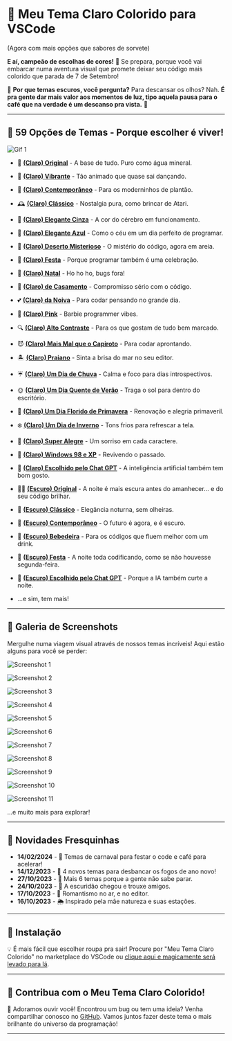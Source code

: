 # 🌈 Meu Tema Claro Colorido para VSCode
(Agora com mais opções que sabores de sorvete)

**E aí, campeão de escolhas de cores!** 🎨 Se prepara, porque você vai embarcar numa aventura visual que promete deixar seu código mais colorido que parada de 7 de Setembro!

🌚 **Por que temas escuros, você pergunta?** Para descansar os olhos? Nah. **É pra gente dar mais valor aos momentos de luz, tipo aquela pausa para o café que na verdade é um descanso pra vista.** 🌝

---

## 🎨 59 Opções de Temas - Porque escolher é viver!
![Gif 1](screenshots/gif01.gif)

- 🌟 **[(Claro) Original](#)** - A base de tudo. Puro como água mineral.
- 🎉 **[(Claro) Vibrante](#)** - Tão animado que quase sai dançando.
- 🌆 **[(Claro) Contemporâneo](#)** - Para os moderninhos de plantão.
- 🕰️ **[(Claro) Clássico](#)** - Nostalgia pura, como brincar de Atari.
- 👔 **[(Claro) Elegante Cinza](#)** - A cor do cérebro em funcionamento.
- 👔 **[(Claro) Elegante Azul](#)** - Como o céu em um dia perfeito de programar.
- 💎 **[(Claro) Deserto Misterioso](#)** - O mistério do código, agora em areia.
- 🎊 **[(Claro) Festa](#)** - Porque programar também é uma celebração.
- 🎄 **[(Claro) Natal](#)** - Ho ho ho, bugs fora!
- 💍 **[(Claro) de Casamento](#)** - Compromisso sério com o código.
- 💕 **[(Claro) da Noiva](#)** - Para codar pensando no grande dia.
- 🎀 **[(Claro) Pink](#)** - Barbie programmer vibes.
- 🔍 **[(Claro) Alto Contraste](#)** - Para os que gostam de tudo bem marcado.
- 😈 **[(Claro) Mais Mal que o Capiroto](#)** - Para codar aprontando.
- 🏝️ **[(Claro) Praiano](#)** - Sinta a brisa do mar no seu editor.
- ☔ **[(Claro) Um Dia de Chuva](#)** - Calma e foco para dias introspectivos.
- 🌞 **[(Claro) Um Dia Quente de Verão](#)** - Traga o sol para dentro do escritório.
- 🌸 **[(Claro) Um Dia Florido de Primavera](#)** - Renovação e alegria primaveril.
- ❄️ **[(Claro) Um Dia de Inverno](#)** - Tons frios para refrescar a tela.
- 🌝 **[(Claro) Super Alegre](#)** - Um sorriso em cada caractere.
- 🤖 **[(Claro) Windows 98 e XP](#)** - Revivendo o passado.
- 🤖 **[(Claro) Escolhido pelo Chat GPT](#)** - A inteligência artificial também tem bom gosto.
- 🧙‍♂️ **[(Escuro) Original](#)** - A noite é mais escura antes do amanhecer... e do seu código brilhar.
- 🎩 **[(Escuro) Clássico](#)** - Elegância noturna, sem olheiras.
- 🚀 **[(Escuro) Contemporâneo](#)** - O futuro é agora, e é escuro.
- 🍹 **[(Escuro) Bebedeira](#)** - Para os códigos que fluem melhor com um drink.
- 🕺 **[(Escuro) Festa](#)** - A noite toda codificando, como se não houvesse segunda-feira.
- 🤖 **[(Escuro) Escolhido pelo Chat GPT](#)** - Porque a IA também curte a noite.

- ...e sim, tem mais!

---

## 📸 Galeria de Screenshots

Mergulhe numa viagem visual através de nossos temas incríveis! Aqui estão alguns para você se perder:

![Screenshot 1](screenshots/01.png)

![Screenshot 2](screenshots/02.png)

![Screenshot 3](screenshots/03.png)

![Screenshot 4](screenshots/04.png)

![Screenshot 5](screenshots/05.png)

![Screenshot 6](screenshots/06.png)

![Screenshot 7](screenshots/07.png)

![Screenshot 8](screenshots/08.png)

![Screenshot 9](screenshots/09.png)

![Screenshot 10](screenshots/10.png)

![Screenshot 11](screenshots/11.png)

...e muito mais para explorar!

---

## 📅 Novidades Fresquinhas

- **14/02/2024** - 🎉 Temas de carnaval para festar o code e café para acelerar!
- **14/12/2023** - 🎉 4 novos temas para desbancar os fogos de ano novo!
- **27/10/2023** - 🚀 Mais 6 temas porque a gente não sabe parar.
- **24/10/2023** - 🌚 A escuridão chegou e trouxe amigos.
- **17/10/2023** - 💍 Romantismo no ar, e no editor.
- **16/10/2023** - 🌦️ Inspirado pela mãe natureza e suas estações.

---

## 🚀 Instalação

💡 É mais fácil que escolher roupa pra sair! Procure por "Meu Tema Claro Colorido" no marketplace do VSCode ou [clique aqui e magicamente será levado para lá](https://marketplace.visualstudio.com/items?itemName=Kureke.meu-tema-claro-colorido).

---

## 🤝 Contribua com o Meu Tema Claro Colorido!

💬 Adoramos ouvir você! Encontrou um bug ou tem uma ideia? Venha compartilhar conosco no [GitHub](https://github.com/Kureke/vscode-meu-tema-claro-colorido). Vamos juntos fazer deste tema o mais brilhante do universo da programação!

---

